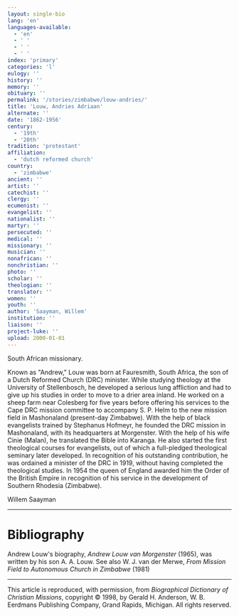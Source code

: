 ```yaml
---
layout: single-bio
lang: 'en'
languages-available:
  - 'en'
  - ' '
  - ' '
  - ' '
index: 'primary'
categories: 'l'
eulogy: ''
history: ''
memory: ''
obituary: ''
permalink: '/stories/zimbabwe/louw-andries/'
title: 'Louw, Andries Adriaan'
alternate: ''
date: '1862-1956'
century:
  - '19th'
  - '20th'
tradition: 'protestant'
affiliation:
  - 'dutch reformed church'
country:
  - 'zimbabwe'
ancient: ''
artist: ''
catechist: ''
clergy: ''
ecumenist: ''
evangelist: ''
nationalist: ''
martyr: ''
persecuted: ''
medical: ''
missionary: ''
musician: ''
nonafrican: ''
nonchristian: ''
photo: ''
scholar: ''
theologian: ''
translator: ''
women: ''
youth: ''
author: 'Saayman, Willem'
institution: ''
liaison: ''
project-luke: ''
upload: 2000-01-01
---
```



South African missionary.

Known as "Andrew," Louw was born at Fauresmith, South Africa, the son of a Dutch Reformed Church (DRC) minister. While studying theology at the University of Stellenbosch, he developed a serious lung affliction and had to give up his studies in order to move to a drier area inland. He worked on a sheep farm near Colesberg for five years before offering his services to the Cape DRC mission committee to accompany S. P. Helm to the new mission field in Mashonaland (present-day Zimbabwe). With the help of black evangelists trained by Stephanus Hofmeyr, he founded the DRC mission in Mashonaland, with its headquarters at Morgenster. With the help of his wife Cinie (Malan), he translated the Bible into Karanga. He also started the first theological courses for evangelists, out of which a full-pledged theological seminary later developed. In recognition of his outstanding contribution, he was ordained a minister of the DRC in 1919, without having completed the theological studies. In 1954 the queen of England awarded him the Order of the British Empire in recognition of his service in the development of Southern Rhodesia (Zimbabwe).

Willem Saayman

---

# Bibliography

Andrew Louw's biography, *Andrew Louw van Morgenster* (1965), was written by his son A. A. Louw. See also W. J. van der Merwe, *From Mission Field to Autonomous Church in Zimbabwe* (1981)

---

This article is reproduced, with permission, from *Biographical Dictionary of Christian Missions*,   copyright &copy; 1998, by Gerald H. Anderson, W. B. Eerdmans Publishing Company, Grand Rapids, Michigan.  All rights reserved.